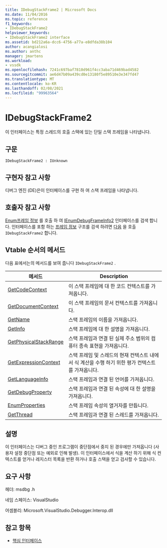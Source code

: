 ```yaml
---
title: IDebugStackFrame2 | Microsoft Docs
ms.date: 11/04/2016
ms.topic: reference
f1_keywords:
- IDebugStackFrame2
helpviewer_keywords:
- IDebugStackFrame2 interface
ms.assetid: bd212a6a-dcc6-4756-a77a-e8dfda38b104
author: acangialosi
ms.author: anthc
manager: jmartens
ms.workload:
- vssdk
ms.openlocfilehash: 7241c697baf7810d961f4cc3aba71d469bad4582
ms.sourcegitcommit: ae6d47b09a439cd0e13180f5e89510e3e347fd47
ms.translationtype: MT
ms.contentlocale: ko-KR
ms.lasthandoff: 02/08/2021
ms.locfileid: "99963564"
---
```

# <a name="idebugstackframe2"></a>IDebugStackFrame2
이 인터페이스는 특정 스레드의 호출 스택에 있는 단일 스택 프레임을 나타냅니다.

## <a name="syntax"></a>구문

```
IDebugStackFrame2 : IUnknown
```

## <a name="notes-for-implementers"></a>구현자 참고 사항
 디버그 엔진 (DE)은이 인터페이스를 구현 하 여 스택 프레임을 나타냅니다.

## <a name="notes-for-callers"></a>호출자 참고 사항
 [Enum프레임 정보](../../../extensibility/debugger/reference/idebugthread2-enumframeinfo.md) 를 호출 하 여 [IEnumDebugFrameInfo2](../../../extensibility/debugger/reference/ienumdebugframeinfo2.md) 인터페이스를 검색 합니다. 인터페이스를 포함 하는 [프레임 정보](../../../extensibility/debugger/reference/frameinfo.md) 구조를 검색 하려면 [다음](../../../extensibility/debugger/reference/ienumdebugframeinfo2-next.md) 을 호출 `IDebugStackFrame2` 합니다.

## <a name="methods-in-vtable-order"></a>Vtable 순서의 메서드
 다음 표에서는의 메서드를 보여 줍니다 `IDebugStackFrame2` .

|메서드|Description|
|------------|-----------------|
|[GetCodeContext](../../../extensibility/debugger/reference/idebugstackframe2-getcodecontext.md)|이 스택 프레임에 대 한 코드 컨텍스트를 가져옵니다.|
|[GetDocumentContext](../../../extensibility/debugger/reference/idebugstackframe2-getdocumentcontext.md)|이 스택 프레임의 문서 컨텍스트를 가져옵니다.|
|[GetName](../../../extensibility/debugger/reference/idebugstackframe2-getname.md)|스택 프레임의 이름을 가져옵니다.|
|[GetInfo](../../../extensibility/debugger/reference/idebugstackframe2-getinfo.md)|스택 프레임에 대 한 설명을 가져옵니다.|
|[GetPhysicalStackRange](../../../extensibility/debugger/reference/idebugstackframe2-getphysicalstackrange.md)|스택 프레임과 연결 된 실제 주소 범위의 컴퓨터 종속 표현을 가져옵니다.|
|[GetExpressionContext](../../../extensibility/debugger/reference/idebugstackframe2-getexpressioncontext.md)|스택 프레임 및 스레드의 현재 컨텍스트 내에서 식 계산을 수행 하기 위한 평가 컨텍스트를 가져옵니다.|
|[GetLanguageInfo](../../../extensibility/debugger/reference/idebugstackframe2-getlanguageinfo.md)|스택 프레임과 연결 된 언어를 가져옵니다.|
|[GetDebugProperty](../../../extensibility/debugger/reference/idebugstackframe2-getdebugproperty.md)|스택 프레임과 연결 된 속성에 대 한 설명을 가져옵니다.|
|[EnumProperties](../../../extensibility/debugger/reference/idebugstackframe2-enumproperties.md)|스택 프레임 속성의 열거자를 만듭니다.|
|[GetThread](../../../extensibility/debugger/reference/idebugstackframe2-getthread.md)|스택 프레임과 연결 된 스레드를 가져옵니다.|

## <a name="remarks"></a>설명
 이 인터페이스는 디버그 중인 프로그램이 중단점에서 중지 된 경우에만 가져옵니다 (사용자 설정 중단점 또는 예외로 인해 발생). 이 인터페이스에서 식을 계산 하기 위해 식 컨텍스트를 얻거나 레지스터 목록을 반환 하거나 호출 스택을 얻고 검사할 수 있습니다.

## <a name="requirements"></a>요구 사항
 헤더: msdbg .h

 네임 스페이스: VisualStudio

 어셈블리: Microsoft.VisualStudio.Debugger.Interop.dll

## <a name="see-also"></a>참고 항목
- [핵심 인터페이스](../../../extensibility/debugger/reference/core-interfaces.md)
